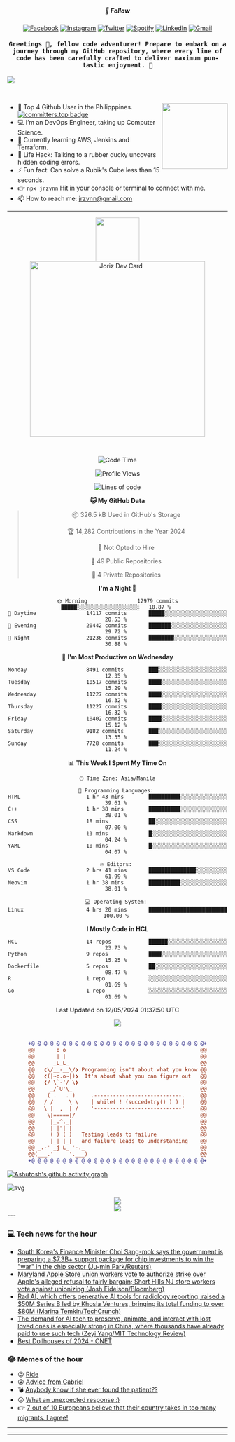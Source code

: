 <h5 align="center">💬 Follow</h5>
<div align="center">

[![Facebook](https://img.shields.io/badge/Facebook-%231877F2.svg?style=for-the-badge&logo=Facebook&logoColor=white)](https://www.facebook.com/Horisyo/)
[![Instagram](https://img.shields.io/badge/Instagram-%23E4405F.svg?style=for-the-badge&logo=Instagram&logoColor=white)](https://www.instagram.com/jrzvnn_/)
[![Twitter](https://img.shields.io/badge/Twitter-%231DA1F2.svg?style=for-the-badge&logo=Twitter&logoColor=white)](https://twitter.com/jrz_studies)
[![Spotify](https://img.shields.io/badge/Spotify-%231ED760.svg?style=for-the-badge&logo=Spotify&logoColor=white)](https://open.spotify.com/user/217td4qrc6mzqjodfalmzjpdi?si=b93099b9078c4ccb)
[![LinkedIn](https://img.shields.io/badge/LinkedIn-%230077B5.svg?style=for-the-badge&logo=LinkedIn&logoColor=white)](https://www.linkedin.com/in/jrz-vnn/)
[![Gmail](https://img.shields.io/badge/Gmail-D14836?style=for-the-badge&logo=gmail&logoColor=white)](mailto:jrzvnn@gmail.com)

</div>
<h4 align="center"><samp>Greetings 👋, fellow code adventurer! Prepare to embark on a journey through my GitHub repository, where every line of code has been carefully crafted to deliver maximum pun-tastic enjoyment. 🚀 </samp></h4>

<!--horizontal divider(gradiant)-->
<img src="https://user-images.githubusercontent.com/73097560/115834477-dbab4500-a447-11eb-908a-139a6edaec5c.gif">

&nbsp; 

<img align='right' src='https://github.com/Rishit-dagli/Rishit-dagli/blob/master/images/octocat-anime.gif' width='150"'>

- 🚀 Top 4 Github User in the Philipppines. [![committers.top badge](https://user-badge.committers.top/philippines/jrzvnn.svg)](https://user-badge.committers.top/philippines/USERNAME)
- 💻 I’m an DevOps Engineer, taking up Computer Science.
- 🤖 Currently learning AWS, Jenkins and Terraform.
- 🎯 Life Hack: Talking to a rubber ducky uncovers hidden coding errors.
- ⚡ Fun fact: Can solve a Rubik's Cube less than 15 seconds.
- 👉 `npx jrzvnn` Hit in your console or terminal to connect with me.
- 📫 How to reach me: jrzvnn@gmail.com

---

<!--🖼️OCTOCAT-->
<p align="center">

<img src="https://media.giphy.com/media/IP7sarl7C5lSFCw9rG/giphy.gif"  width="100px" height="100px">
<br />
<a href="https://app.daily.dev/jorizvillanueva"><img src="https://github.com/jrzvnn/jrzvnn/blob/main/devcard.svg" width="400" alt="Joriz Dev Card"/></a>
</p>

<br />
<div align="center">

<!--START_SECTION:waka-->
![Code Time](http://img.shields.io/badge/Code%20Time-257%20hrs%201%20min-blue)

![Profile Views](http://img.shields.io/badge/Profile%20Views-104-blue)

![Lines of code](https://img.shields.io/badge/From%20Hello%20World%20I%27ve%20Written-1.6%20million%20lines%20of%20code-blue)

**🐱 My GitHub Data** 

> 📦 326.5 kB Used in GitHub's Storage 
 > 
> 🏆 14,282 Contributions in the Year 2024
 > 
> 🚫 Not Opted to Hire
 > 
> 📜 49 Public Repositories 
 > 
> 🔑 4 Private Repositories 
 > 
**I'm a Night 🦉** 

```text
🌞 Morning                12979 commits       █████░░░░░░░░░░░░░░░░░░░░   18.87 % 
🌆 Daytime                14117 commits       █████░░░░░░░░░░░░░░░░░░░░   20.53 % 
🌃 Evening                20442 commits       ███████░░░░░░░░░░░░░░░░░░   29.72 % 
🌙 Night                  21236 commits       ████████░░░░░░░░░░░░░░░░░   30.88 % 
```
📅 **I'm Most Productive on Wednesday** 

```text
Monday                   8491 commits        ███░░░░░░░░░░░░░░░░░░░░░░   12.35 % 
Tuesday                  10517 commits       ████░░░░░░░░░░░░░░░░░░░░░   15.29 % 
Wednesday                11227 commits       ████░░░░░░░░░░░░░░░░░░░░░   16.32 % 
Thursday                 11227 commits       ████░░░░░░░░░░░░░░░░░░░░░   16.32 % 
Friday                   10402 commits       ████░░░░░░░░░░░░░░░░░░░░░   15.12 % 
Saturday                 9182 commits        ███░░░░░░░░░░░░░░░░░░░░░░   13.35 % 
Sunday                   7728 commits        ███░░░░░░░░░░░░░░░░░░░░░░   11.24 % 
```


📊 **This Week I Spent My Time On** 

```text
🕑︎ Time Zone: Asia/Manila

💬 Programming Languages: 
HTML                     1 hr 43 mins        ██████████░░░░░░░░░░░░░░░   39.61 % 
C++                      1 hr 38 mins        ██████████░░░░░░░░░░░░░░░   38.01 % 
CSS                      18 mins             ██░░░░░░░░░░░░░░░░░░░░░░░   07.00 % 
Markdown                 11 mins             █░░░░░░░░░░░░░░░░░░░░░░░░   04.24 % 
YAML                     10 mins             █░░░░░░░░░░░░░░░░░░░░░░░░   04.07 % 

🔥 Editors: 
VS Code                  2 hrs 41 mins       ███████████████░░░░░░░░░░   61.99 % 
Neovim                   1 hr 38 mins        ██████████░░░░░░░░░░░░░░░   38.01 % 

💻 Operating System: 
Linux                    4 hrs 20 mins       █████████████████████████   100.00 % 
```

**I Mostly Code in HCL** 

```text
HCL                      14 repos            ██████░░░░░░░░░░░░░░░░░░░   23.73 % 
Python                   9 repos             ████░░░░░░░░░░░░░░░░░░░░░   15.25 % 
Dockerfile               5 repos             ██░░░░░░░░░░░░░░░░░░░░░░░   08.47 % 
R                        1 repo              ░░░░░░░░░░░░░░░░░░░░░░░░░   01.69 % 
Go                       1 repo              ░░░░░░░░░░░░░░░░░░░░░░░░░   01.69 % 
```




 Last Updated on 12/05/2024 01:37:50 UTC
<!--END_SECTION:waka-->

<img src="https://wakatime.com/share/@jrzvnn/70a4618c-7cd9-4016-b7b9-eabe75c837ee.svg">

<br />
<br />

```diff
+@ @ @ @ @ @ @ @ @ @ @ @ @ @ @ @ @ @ @ @ @ @ @ @ @ @ @ @+
@@       o o                                           @@
@@       | |                                           @@
@@      _L_L_                                          @@
@@   ❮\/__-__\/❯ Programming isn't about what you know @@
@@   ❮(|~o.o~|)❯  It's about what you can figure out   @@
@@   ❮/ \`-'/ \❯                                       @@
@@     _/`U'\_                                         @@
@@    ( .   . )     .----------------------------.     @@
@@   / /     \ \    | while( ! (succed=try() ) ) |     @@
@@   \ |  ,  | /    '----------------------------'     @@
@@    \|=====|/                                        @@
@@     |_.^._|                                         @@
@@     | |"| |                                         @@
@@     ( ) ( )   Testing leads to failure              @@
@@     |_| |_|   and failure leads to understanding    @@
@@ _.-' _j L_ '-._                                     @@
@@(___.'     '.___)                                    @@
+@ @ @ @ @ @ @ @ @ @ @ @ @ @ @ @ @ @ @ @ @ @ @ @ @ @ @ @+

```

</div>


[![Ashutosh's github activity graph](https://github-readme-activity-graph.vercel.app/graph?username=jrzvnn&theme=github-compact)](https://github.com/ashutosh00710/github-readme-activity-graph)


![svg](profile-3d-contrib/profile-night-green.svg)

<div align="center">
<img src="https://github.com/jrzvnn/jrzvnn/blob/output/github-snake-dark.svg">
</div>

<div align=center>
<img align=center src=https://metrics.lecoq.io/jrzvnn?template=classic&isocalendar=1&languages=1&achievements=1&base=header%2C%20activity%2C%20community%2C%20repositories%2C%20metadata&base.indepth=false&base.hireable=false&base.skip=false&isocalendar=false&isocalendar.duration=full-year&languages=false&languages.limit=8&languages.threshold=0%25&languages.other=false&languages.colors=github&languages.sections=most-used&languages.indepth=false&languages.analysis.timeout=15&languages.analysis.timeout.repositories=7.5&languages.categories=markup%2C%20programming&languages.recent.categories=markup%2C%20programming&languages.recent.load=300&languages.recent.days=14&achievements=false&achievements.threshold=C&achievements.secrets=true&achievements.display=detailed&achievements.limit=0&config.timezone=Asia%2FManila)
</div>
<div align="left">
---

### 💻 Tech news for the hour

<!-- TECH:START -->
 - [South Korea&#39;s Finance Minister Choi Sang-mok says the government is preparing a $7.3B+ support package for chip investments to win the &quot;war&quot; in the chip sector &lpar;Ju-min Park/Reuters&rpar;](http://www.techmeme.com/240511/p20#a240511p20)
 - [Maryland Apple Store union workers vote to authorize strike over Apple&#39;s alleged refusal to fairly bargain; Short Hills NJ store workers vote against unionizing &lpar;Josh Eidelson/Bloomberg&rpar;](http://www.techmeme.com/240511/p19#a240511p19)
 - [Rad AI, which offers generative AI tools for radiology reporting, raised a $50M Series B led by Khosla Ventures, bringing its total funding to over $80M &lpar;Marina Temkin/TechCrunch&rpar;](http://www.techmeme.com/240511/p18#a240511p18)
 - [The demand for AI tech to preserve, animate, and interact with lost loved ones is especially strong in China, where thousands have already paid to use such tech &lpar;Zeyi Yang/MIT Technology Review&rpar;](http://www.techmeme.com/240511/p17#a240511p17)
 - [Best Dollhouses of 2024     - CNET](https://www.cnet.com/culture/entertainment/best-dollhouses/#ftag=CAD590a51e)<!-- TECH:END -->

### 😂 Memes of the hour

<!-- MEMES:START -->
 - 😝 [Ride](http://9gag.com/gag/an7XBRB)
 - 😝 [Advice from Gabriel](http://9gag.com/gag/aByQrGz)
 - 💣 [Anybody know if she ever found the patient??](http://9gag.com/gag/aD2w0xx)
 - 😝 [What an unexpected response :&rpar;](http://9gag.com/gag/azxLVXj)
 - 👉 [7 out of 10 Europeans believe that their country takes in too many migrants. I agree!](http://9gag.com/gag/aLnQP5g)<!-- MEMES:END -->

---

---
